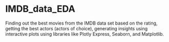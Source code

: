 # IMDB_data_EDA
Finding out the best movies from the IMDB data set based on the rating, getting the best actors (actors of choice), generating insights using interactive plots using libraries like Plotly Express, Seaborn, and Matplotlib.

